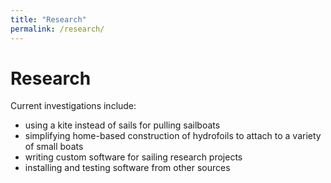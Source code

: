 ```yaml
---
title: "Research"
permalink: /research/
---
```

# Research

Current investigations include:

- using a kite instead of sails for pulling sailboats
- simplifying home-based construction of hydrofoils to attach to a variety of small boats
- writing custom software for sailing research projects
- installing and testing software from other sources

